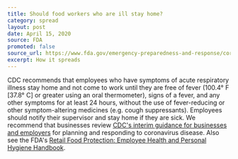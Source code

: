 ```yaml
---
title: Should food workers who are ill stay home?
category: spread
layout: post
date: April 15, 2020
source: FDA
promoted: false
source_url: https://www.fda.gov/emergency-preparedness-and-response/coronavirus-disease-2019-covid-19/coronavirus-disease-2019-covid-19-frequently-asked-questions
excerpt: How it spreads
---
```


CDC recommends that employees who have symptoms of acute respiratory illness stay home and not come to work until they are free of fever (100.4° F \[37.8° C\] or greater using an oral thermometer), signs of a fever, and any other symptoms for at least 24 hours, without the use of fever-reducing or other symptom-altering medicines (e.g. cough suppressants). Employees should notify their supervisor and stay home if they are sick. We recommend that businesses review [CDC's interim guidance for businesses and employers](https://www.cdc.gov/coronavirus/2019-ncov/community/guidance-business-response.html) for planning and responding to coronavirus disease. Also see the FDA's [Retail Food Protection: Employee Health and Personal Hygiene Handbook](https://www.fda.gov/food/retail-food-industryregulatory-assistance-training/retail-food-protection-employee-health-and-personal-hygiene-handbook).
